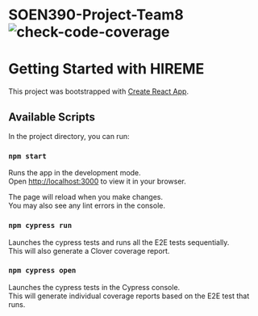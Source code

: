 # SOEN390-Project-Team8 ![check-code-coverage](https://img.shields.io/badge/code--coverage-72.71%25-yellow)

# Getting Started with HIREME

This project was bootstrapped with [Create React App](https://github.com/facebook/create-react-app).

## Available Scripts

In the project directory, you can run:

### `npm start`

Runs the app in the development mode.\
Open [http://localhost:3000](http://localhost:3000) to view it in your browser.

The page will reload when you make changes.\
You may also see any lint errors in the console.

### `npm cypress run`

Launches the cypress tests and runs all the E2E tests sequentially.\
This will also generate a Clover coverage report.

### `npm cypress open`

Launches the cypress tests in the Cypress console.\
This will generate individual coverage reports based on the E2E test that runs.
